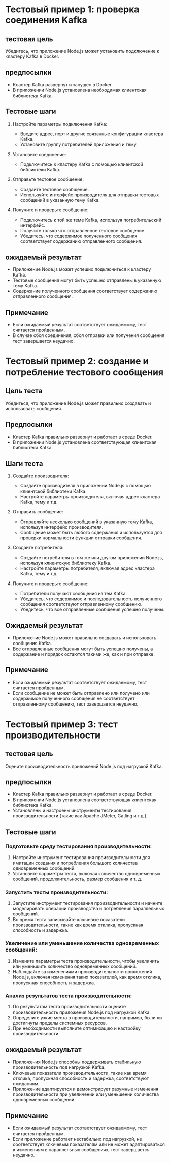 # Тестовый пример 1: проверка соединения Kafka

## тестовая цель
Убедитесь, что приложение Node.js может установить подключение к кластеру Kafka в Docker.

## предпосылки
- Кластер Kafka развернут и запущен в Docker.
- В приложении Node.js установлена ​​необходимая клиентская библиотека Kafka.

## Тестовые шаги

1. Настройте параметры подключения Kafka:
    - Введите адрес, порт и другие связанные конфигурации кластера Kafka.
    - Установите группу потребителей приложения и тему.

2. Установите соединение:
    - Подключитесь к кластеру Kafka с помощью клиентской библиотеки Kafka.

3. Отправьте тестовое сообщение:
    - Создайте тестовое сообщение.
    - Используйте интерфейс производителя для отправки тестовых сообщений в указанную тему Kafka.

4. Получите и проверьте сообщение:
    - Подключитесь к той же теме Kafka, используя потребительский интерфейс.
    - Получите только что отправленное тестовое сообщение.
    - Убедитесь, что содержимое полученного сообщения соответствует содержанию отправленного сообщения.

## ожидаемый результат
- Приложение Node.js может успешно подключиться к кластеру Kafka.
- Тестовые сообщения могут быть успешно отправлены в указанную тему Kafka.
- Содержание полученного сообщения соответствует содержанию отправленного сообщения.

## Примечание
- Если ожидаемый результат соответствует ожидаемому, тест считается пройденным.
- В случае сбоя соединения, сбоя отправки или получения сообщения тест завершается неудачно.


# Тестовый пример 2: создание и потребление тестового сообщения

## Цель теста
Убедиться, что приложение Node.js может правильно создавать и использовать сообщения.

## Предпосылки
- Кластер Kafka правильно развернут и работает в среде Docker.
- В приложении Node.js установлена ​​соответствующая клиентская библиотека Kafka.

## Шаги теста

1. Создайте производителя:
   - Создайте производителя в приложении Node.js с помощью клиентской библиотеки Kafka.
   - Настройте параметры производителя, включая адрес кластера Kafka, тему и т.д.

2. Отправить сообщение:
   - Отправляйте несколько сообщений в указанную тему Kafka, используя интерфейс производителя.
   - Сообщение может быть любого содержания и используется для проверки нормальности функции отправки сообщения.

3. Создайте потребителя:
   - Создайте потребителя в том же или другом приложении Node.js, используя клиентскую библиотеку Kafka.
   - Настройте параметры потребителя, включая адрес кластера Kafka, тему и т.д.

4. Получите и проверьте сообщение:
   - Потребители получают сообщения из тем Kafka.
   - Убедитесь, что содержимое и последовательность полученного сообщения соответствуют отправленному сообщению.
   - Убедитесь, что все отправленные сообщения успешно получены.

## Ожидаемый результат
- Приложение Node.js может правильно создавать и использовать сообщения Kafka.
- Все отправленные сообщения могут быть успешно получены, а содержание и порядок остаются такими же, как и при отправке.

## Примечание
- Если ожидаемый результат соответствует ожидаемому, тест считается пройденным.
- Если сообщение не может быть отправлено или получено или содержимое полученного сообщения не соответствует отправленному сообщению, тест завершается неудачно.





# Тестовый пример 3: тест производительности

## тестовая цель
Оцените производительность приложений Node.js под нагрузкой Kafka.

## предпосылки
- Кластер Kafka правильно развернут и работает в среде Docker.
- В приложении Node.js установлена ​​соответствующая клиентская библиотека Kafka.
- Установлены и настроены инструменты тестирования производительности (такие как Apache JMeter, Gatling и т.д.).

## Тестовые шаги

### Подготовьте среду тестирования производительности:
1. Настройте инструмент тестирования производительности для имитации создания и потребления большого количества одновременных сообщений.
2. Установите параметры теста, включая количество одновременных сообщений, продолжительность, размер сообщения и т. д.

### Запустить тесты производительности:
1. Запустите инструмент тестирования производительности и начните моделировать операции производства и потребления параллельных сообщений.
2. Во время теста записывайте ключевые показатели производительности, такие как время отклика, пропускная способность и задержка.

### Увеличение или уменьшение количества одновременных сообщений:
1. Измените параметры теста производительности, чтобы увеличить или уменьшить количество одновременных сообщений.
2. Наблюдайте за изменениями производительности приложений Node.js, включая изменения таких показателей, как время отклика, пропускная способность и задержка.

### Анализ результатов теста производительности:
1. По результатам теста производительности оцените производительность приложения Node.js под нагрузкой Kafka.
2. Определите узкие места в производительности, например, были ли достигнуты пределы системных ресурсов.
3. При необходимости выполните оптимизацию и настройку производительности.

## ожидаемый результат
- Приложения Node.js способны поддерживать стабильную производительность под нагрузкой Kafka.
- Ключевые показатели производительности, такие как время отклика, пропускная способность и задержка, соответствуют ожиданиям.
- Приложение адаптируется и демонстрирует разумные изменения производительности при увеличении или уменьшении количества одновременных сообщений.

## Примечание
- Если ожидаемый результат соответствует ожидаемому, тест считается пройденным.
- Если приложение работает нестабильно под нагрузкой, не соответствует ключевым показателям или не может адаптироваться к изменениям в параллельных сообщениях, тест завершается неудачно.
